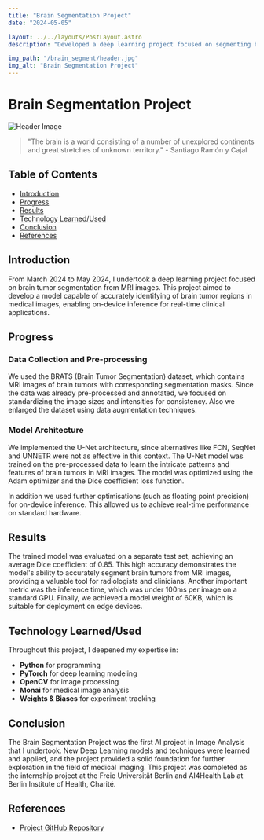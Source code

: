 ```yaml
---
title: "Brain Segmentation Project"
date: "2024-05-05"

layout: ../../layouts/PostLayout.astro
description: "Developed a deep learning project focused on segmenting brain tumors from MRI images using the U-Net architecture."

img_path: "/brain_segment/header.jpg"
img_alt: "Brain Segmentation Project"
---
```


# Brain Segmentation Project

![Header Image](/brain_segment/start.jpg)

> "The brain is a world consisting of a number of unexplored continents and great stretches of unknown territory." - Santiago Ramón y Cajal

## Table of Contents

- [Introduction](#introduction)
- [Progress](#progress)
- [Results](#results)
- [Technology Learned/Used](#technology-learnedused)
- [Conclusion](#conclusion)
- [References](#references)

## Introduction

From March 2024 to May 2024, I undertook a deep learning project focused on brain tumor segmentation from MRI images. This project aimed to develop a model capable of accurately identifying of brain tumor regions in medical images, enabling on-device inference for real-time clinical applications.

## Progress

### Data Collection and Pre-processing

We used the BRATS (Brain Tumor Segmentation) dataset, which contains MRI images of brain tumors with corresponding segmentation masks. Since the data was already pre-processed and annotated, we focused on standardizing the image sizes and intensities for consistency. Also we enlarged the dataset using data augmentation techniques.

### Model Architecture

We implemented the U-Net architecture, since alternatives like FCN, SeqNet and UNNETR were not as effective in this context. The U-Net model was trained on the pre-processed data to learn the intricate patterns and features of brain tumors in MRI images. The model was optimized using the Adam optimizer and the Dice coefficient loss function.

In addition we used further optimisations (such as floating point precision) for on-device inference. This allowed us to achieve real-time performance on standard hardware.

## Results

The trained model was evaluated on a separate test set, achieving an average Dice coefficient of 0.85. This high accuracy demonstrates the model's ability to accurately segment brain tumors from MRI images, providing a valuable tool for radiologists and clinicians. Another important metric was the inference time, which was under 100ms per image on a standard GPU. Finally, we achieved
a model weight of 60KB, which is suitable for deployment on edge devices.

## Technology Learned/Used

Throughout this project, I deepened my expertise in:

- **Python** for programming
- **PyTorch** for deep learning modeling
- **OpenCV** for image processing
- **Monai** for medical image analysis
- **Weights & Biases** for experiment tracking

## Conclusion

The Brain Segmentation Project was the first AI project in Image Analysis that I undertook. New
Deep Learning models and techniques were learned and applied, and the project provided a solid foundation for further exploration in the field of medical imaging. This project was completed as
the internship project at the Freie Universität Berlin and AI4Health Lab at Berlin Institute of Health, Charité.

## References

- [Project GitHub Repository](https://github.com/gromdimon/brain-segment)
